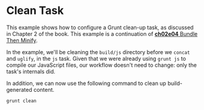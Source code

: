 # Clean Task

This example shows how to configure a Grunt clean-up task, as discussed in Chapter 2 of the book. This example is a continuation of [**ch02e04** Bundle Then Minify](https://github.com/bevacqua/buildfirst/ch02/04_bundle-then-minify "Bundle Then Minify Example").

In the example, we'll be cleaning the `build/js` directory before we `concat` and `uglify`, in the `js` task. Given that we were already using `grunt js` to compile our JavaScript files, our workflow doesn't need to change: only the task's internals did.

In addition, we can now use the following command to clean up build-generated content.

```shell
grunt clean
```
